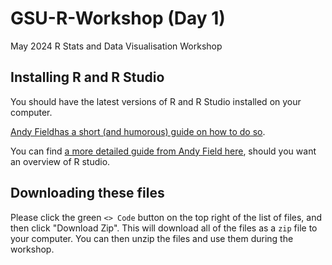 # GSU-R-Workshop (Day 1)
 May 2024 R Stats and Data Visualisation Workshop

## Installing R and R Studio

You should have the latest versions of R and R Studio installed on your computer. 

[Andy Fieldhas a short (and humorous) guide on how to do so](https://www.youtube.com/watch?v=ZvPFKfNHBNQ&ab_channel=AndyField).

You can find [a more detailed guide from Andy Field here](https://milton-the-cat.rocks/learnr/r/r_getting_started/#section-overview), should you want an overview of R studio.

## Downloading these files

Please click the green `<> Code` button on the top right of the list of files, and then click "Download Zip". This will download all of the files as a `zip` file to your computer. You can then unzip the files and use them during the workshop.
